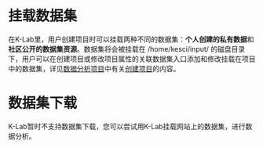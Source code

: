 # 挂载数据集

在K-Lab里，用户创建项目时可以挂载两种不同的数据集：**个人创建的私有数据**和**社区公开的数据集资源**。数据集将会被挂载在 /home/kesci/input/ 的磁盘目录下，用户可以在创建项目或修改项目属性的关联数据集入口添加和修改挂载在项目中的数据集，详见[数据分析项目](/ch5/chapter5.md)中有关[创建项目](/ch5/create_lab.md)的内容。

# 数据集下载

K-Lab暂时不支持数据集下载，您可以尝试用K-Lab挂载网站上的数据集，进行数据分析。
